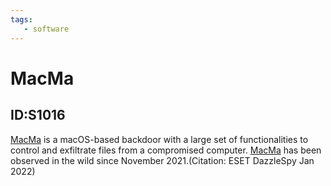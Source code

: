 ```yaml
---
tags:
   - software
---
```

# MacMa
## ID:S1016
[MacMa](software/S1016) is a macOS-based backdoor with a large set of functionalities to control and exfiltrate files from a compromised computer. [MacMa](software/S1016) has been observed in the wild since November 2021.(Citation: ESET DazzleSpy Jan 2022)
